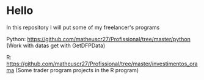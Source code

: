 # Hello
In this repository I will put some of my freelancer's programs

Python:
https://github.com/matheuscr27/Profissional/tree/master/python
(Work with datas get with  GetDFPData)

R:
https://github.com/matheuscr27/Profissional/tree/master/investimentos_orama
(Some trader program projects in the R program)
